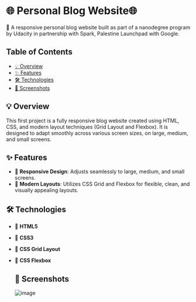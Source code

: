 # 🌐 Personal Blog Website🌐
🚀 A responsive personal blog website built as part of a nanodegree program by Udacity in partnership with Spark, Palestine Launchpad with Google.
## Table of Contents

- [💡 Overview](#overview)
- [✨ Features](#features)
-  [🛠️ Technologies](#technologies)
- [📸 Screenshots](#screenshots)

 ## 💡 Overview
 This first project is a fully responsive blog website created using HTML, CSS, and modern layout techniques (Grid Layout and Flexbox).
 It is designed to adapt smoothly across various screen sizes, on large, medium, and small screens.

 ## ✨ Features

 - 📱  **Responsive Design**: Adjusts seamlessly to large, medium, and small screens.
 - 🎨 **Modern Layouts**: Utilizes CSS Grid and Flexbox for flexible, clean, and visually appealing layouts.

 ## 🛠️ Technologies

- 🔹 **HTML5**
- 🔹 **CSS3**
- 🔹 **CSS Grid Layout**
- 🔹 **CSS Flexbox**

   ## 📸 Screenshots
     ![image](https://github.com/user-attachments/assets/eb25b7a6-a7cd-4668-8e64-13cdfc3f8da1)


 

